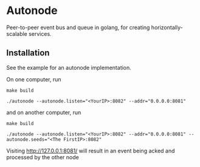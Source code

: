 # Autonode

Peer-to-peer event bus and queue in golang, for creating horizontally-scalable services.

## Installation

See the example for an autonode implementation.

On one computer, run

```
make build

./autonode --autonode.listen="<YourIP>:8082" --addr="0.0.0.0:8081"
```

and on another computer, run 

```
make build

./autonode --autonode.listen="<YourIP>:8082" --addr="0.0.0.0:8081" --autonode.seeds="<The FirstIP>:8082"
```

Visiting http://127.0.0.1:8081/ will result in 
an event being acked and processed by the other node